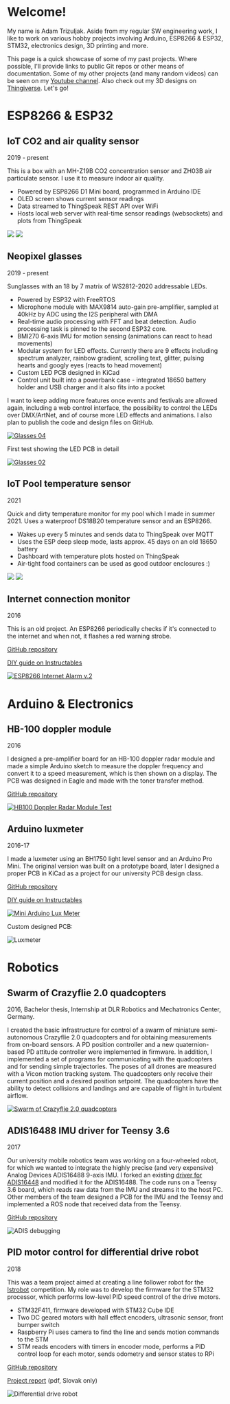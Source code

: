 # Welcome!

My name is Adam Trizuljak. Aside from my regular SW engineering work, I like to work on various hobby projects involving Arduino, ESP8266 & ESP32, STM32, electronics design, 3D printing and more. 
<!-- I have built several mobile robots, WiFi-connected sensors,  -->

This page is a quick showcase of some of my past projects. Where possible, I'll provide links to public Git repos or other means of documentation. Some of my other projects (and many random videos) can be seen on my [Youtube channel](https://www.youtube.com/user/3zuli/videos). Also check out my 3D designs on [Thingiverse](https://www.thingiverse.com/3zuli/designs). Let's go!

# ESP8266 & ESP32

## IoT CO2 and air quality sensor
2019 - present

This is a box with an MH-Z19B CO2 concentration sensor and ZH03B air particulate sensor. I use it to measure indoor air quality.
- Powered by ESP8266 D1 Mini board, programmed in Arduino IDE
- OLED screen shows current sensor readings
- Data streamed to ThingSpeak REST API over WiFi
- Hosts local web server with real-time sensor readings (websockets) and plots from ThingSpeak

<img src="img/co2_sensor.jpg">

<img src="img/co2_screen.jpg">


## Neopixel glasses
2019 - present

Sunglasses with an 18 by 7 matrix of WS2812-2020 addressable LEDs.
- Powered by ESP32 with FreeRTOS
- Microphone module with MAX9814 auto-gain pre-amplifier, sampled at 40kHz by ADC using the I2S peripheral with DMA
- Real-time audio processing with FFT and beat detection. Audio processing task is pinned to the second ESP32 core.
- BMI270 6-axis IMU for motion sensing (animations can react to head movements)
- Modular system for LED effects. Currently there are 9 effects including spectrum analyzer, rainbow gradient, scrolling text, glitter, pulsing hearts and googly eyes (reacts to head movement)
- Custom LED PCB designed in KiCad
- Control unit built into a powerbank case - integrated 18650 battery holder and USB charger and it also fits into a pocket

I want to keep adding more features once events and festivals are allowed again, including a web control interface, the possibility to control the LEDs over DMX/ArtNet, and of course more LED effects and animations. I also plan to publish the code and design files on GitHub.

[![Glasses 04](http://img.youtube.com/vi/gHiiCOIrOpQ/0.jpg)](https://www.youtube.com/watch?v=gHiiCOIrOpQ)

First test showing the LED PCB in detail

[![Glasses 02](http://img.youtube.com/vi/k-fCb0Cq5mE/0.jpg)](https://www.youtube.com/watch?v=k-fCb0Cq5mE)


## IoT Pool temperature sensor
2021

Quick and dirty temperature monitor for my pool which I made in summer 2021. Uses a waterproof DS18B20 temperature sensor and an ESP8266.
- Wakes up every 5 minutes and sends data to ThingSpeak over MQTT
- Uses the ESP deep sleep mode, lasts approx. 45 days on an old 18650 battery
- Dashboard with temperature plots hosted on ThingSpeak
- Air-tight food containers can be used as good outdoor enclosures :)

<img src="img/pooltemp1.jpg">

<img src="img/pooltemp_screen.jpg">


## Internet connection monitor
2016

This is an old project. An ESP8266 periodically checks if it's connected to the internet and when not, it flashes a red warning strobe.

[GitHub repository](https://github.com/3zuli/esp_internet_alarm)

[DIY guide on Instructables](https://www.instructables.com/ESP8266-Internet-Alarm/)

[![ESP8266 Internet Alarm v.2](http://img.youtube.com/vi/JE0zQ7cr_xE/0.jpg)](https://www.youtube.com/watch?v=JE0zQ7cr_xE)



# Arduino & Electronics
## HB-100 doppler module
2016

I designed a pre-amplifier board for an HB-100 doppler radar module and made a simple Arduino sketch to measure the doppler frequency and convert it to a speed measurement, which is then shown on a display. The PCB was designed in Eagle and made with the toner transfer method.

[GitHub repository](https://github.com/3zuli/HB100_test)

[![HB100 Doppler Radar Module Test](http://img.youtube.com/vi/ZSwi-uWl2hs/0.jpg)](https://www.youtube.com/watch?v=ZSwi-uWl2hs)


## Arduino luxmeter
2016-17

I made a luxmeter using an BH1750 light level sensor and an Arduino Pro Mini. The original version was built on a prototype board, later I designed a proper PCB in KiCad as a project for our university PCB design class.

[GitHub repository](https://github.com/3zuli/luxmeter)

[DIY guide on Instructables](https://www.instructables.com/Mini-Arduino-Lux-Meter/)

[![Mini Arduino Lux Meter](https://content.instructables.com/ORIG/FFX/IA2J/IN3EHHKH/FFXIA2JIN3EHHKH.jpg?auto=webp&frame=1&fit=bounds&md=352d8cb78b7d0e236b770c9357947430)](https://www.youtube.com/watch?v=VyMFBjsZPPs)

Custom designed PCB:

![Luxmeter](img/luxmeter.jpg)


# Robotics

## Swarm of Crazyflie 2.0 quadcopters
2016, Bachelor thesis, Internship at DLR Robotics and Mechatronics Center, Germany.

I created the basic infrastructure for control of a swarm of miniature semi-autonomous Crazyflie 2.0 quadcopters and for obtaining measurements from on-board sensors. A PD position controller and a new quaternion-based PD attitude controller were implemented in firmware. In addition, I implemented a set of programs for communicating with the quadcopters and for sending simple trajectories. The poses of all drones are measured with a Vicon motion tracking system. The quadcopters only receive their current position and a desired position setpoint. The quadcopters have the ability to detect collisions and landings and are capable of flight in turbulent airflow.

[![Swarm of Crazyflie 2.0 quadcopters](http://img.youtube.com/vi/LXng1v8lwbk/0.jpg)](https://www.youtube.com/watch?v=LXng1v8lwbk)


## ADIS16488 IMU driver for Teensy 3.6
2017

Our university mobile robotics team was working on a four-wheeled robot, for which we wanted to integrate the highly precise (and very expensive) Analog Devices ADIS16488 9-axis IMU. I forked an existing [driver for ADIS16448](https://github.com/juchong/ADIS16448-Arduino-Teensy) and modified it for the ADIS16488. The code runs on a Teensy 3.6 board, which reads raw data from the IMU and streams it to the host PC. Other members of the team designed a PCB for the IMU and the Teensy and implemented a ROS node that received data from the Teensy.

[GitHub repository](https://github.com/3zuli/ADIS16488_regtest)

![ADIS debugging](img/adis_surgery.jpg)


## PID motor control for differential drive robot
2018

This was a team project aimed at creating a line follower robot for the [Istrobot](http://www.robotika.sk/contest/) competition. My role was to develop the firmware for the STM32 processor, which performs low-level PID speed control of the drive motors.
- STM32F411, firmware developed with STM32 Cube IDE
- Two DC geared motors with hall effect encoders, ultrasonic sensor, front bumper switch
- Raspberry Pi uses camera to find the line and sends motion commands to the STM
- STM reads encoders with timers in encoder mode, performs a PID control loop for each motor, sends odometry and sensor states to RPi

[GitHub repository](https://github.com/3zuli/mprojbot)

[Project report](https://github.com/3zuli/mprojbot/blob/master/doc/MPROJ_robot_dokumentacia.pdf) (pdf, Slovak only)

![Differential drive robot](img/mprojbot.jpg)


<!-- stm linefollower -->
<!-- The actual line following worked pretty well, but the robot wasn't successful during the competition... -->

<!-- # Research -->
<!-- circular avoidance -->

<!-- crane control -->
